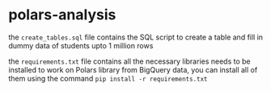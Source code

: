 # polars-analysis

the `create_tables.sql` file contains the SQL script to create a table and fill in dummy data of students upto 1 million rows

the `requirements.txt` file contains all the necessary libraries needs to be installed to work on Polars library from BigQuery data, you can install all of them using the command `pip install -r requirements.txt`
